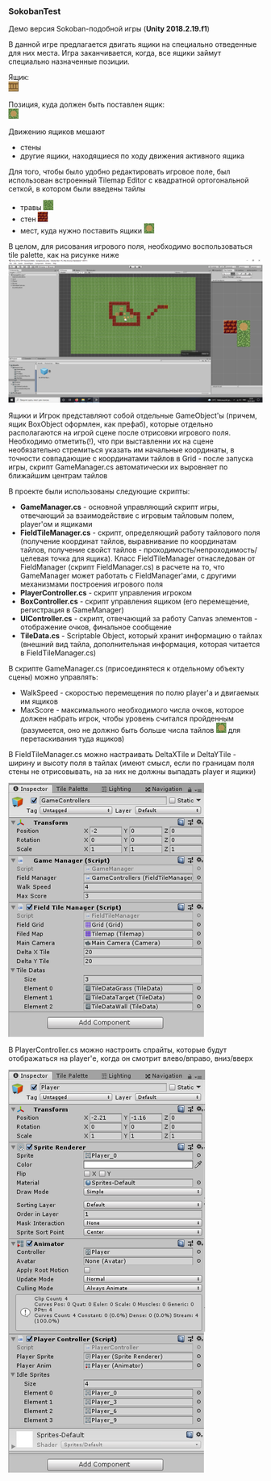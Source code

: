 ### SokobanTest

Демо версия Sokoban-подобной игры (**Unity 2018.2.19.f1**)

В данной игре предлагается двигать ящики на специально отведенные для них места. Игра заканчивается, когда, все ящики займут специально назначенные позиции.

Ящик:\
<img src="/_forReadMeFiles/Box.png" width="20" height="20">

Позиция, куда должен быть поставлен ящик:\
<img src="/_forReadMeFiles/GrassTarget.png" width="20" height="20">

Движению ящиков мешают
- стены
- другие ящики, находящиеся по ходу движения активного ящика

Для того, чтобы было удобно редактировать игровое поле, был использован встроенный Tilemap Editor с квадратной ортогональной сеткой, 
в котором были введены тайлы
- травы <img src="/_forReadMeFiles/Grass.png" width="20" height="20">
- стен <img src="/_forReadMeFiles/Wall.png" width="20" height="20">
- мест, куда нужно поставить ящики <img src="/_forReadMeFiles/GrassTarget.png" width="20" height="20">

В целом, для рисования игрового поля, необходимо воспользоваться tile palette, как на рисунке ниже
<img src="/_forReadMeFiles/FieldEditor.png">

Ящики и Игрок представляют собой отдельные GameObject'ы (причем, ящик BoxObject оформлен, как префаб), которые отдельно располагаются на игрой сцене после отрисовки игрового поля. Необходимо отметить(!), что при выставленни их на сцене необязательно стремиться указать им начальные координаты, в точности совпадающие с координатами тайлов в Grid - после запуска игры, скрипт GameManager.cs автоматически их выровняет по ближайшим центрам тайлов

В проекте были использованы следующие скрипты:
- **GameManager.cs** - основной управляющий скрипт игры, отвечающий за взаимодействие с игровым тайловым полем, player'ом и ящиками
- **FieldTileManager.cs** - скрипт, определяющий работу тайлового поля (получение координат тайлов, выравнивание по координатам тайлов, получение свойст тайлов - проходимость/непроходимость/целевая точка для ящика). Класс FieldTileManager отнаследован от FieldManager (скрипт FieldManager.cs) в расчете на то, что GameManager может работать с FieldManager'ами, с другими механизмами построения игрового поля
- **PlayerController.cs** - скрипт управления игроком
- **BoxController.cs** - скрипт управления ящиком (его перемещение, регистрация в GameManager)
- **UIController.cs** - скрипт, отвечающий за работу Canvas элементов - отображение очков, финальное сообщение
- **TileData.cs** - Scriptable Object, который хранит информацию о тайлах (внешний вид тайла, дополнительная информация, которая читается в FieldTileManager.cs)

В скрипте GameManager.cs (присоединятеся к отдельному объекту сцены) можно управлять:
- WalkSpeed - скоростью перемещения по полю player'а и двигаемых им ящиков
- MaxScore - максимального необходимого числа очков, которое должен набрать игрок, чтобы уровень считался пройденным (разумеется, оно не должно быть больше числа тайлов <img src="/_forReadMeFiles/GrassTarget.png" width="20" height="20"> для перетаскивания туда ящиков)

В FieldTileManager.cs можно настраивать DeltaXTile и DeltaYTile - ширину и высоту поля в тайлах (имеют смысл, если по границам поля стены не отрисовывать, на за них не должны выпадать player и ящики)

<img src="/_forReadMeFiles/GameControllers.png">

В PlayerController.cs можно настроить спрайты, которые будут отображаться на player'е, когда он смотрит влево/вправо, вниз/вверх

<img src="/_forReadMeFiles/PlayerController.png">
